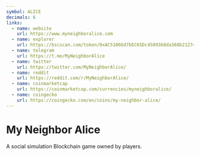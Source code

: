 ```yaml
---
symbol: ALICE
decimals: 6
links:
  - name: website
    url: https://www.myneighboralice.com
  - name: explorer
    url: https://bscscan.com/token/0xAC51066d7bEC65Dc4589368da368b212745d63E8
  - name: telegram
    url: https://t.me/MyNeighborAlice
  - name: twitter
    url: https://twitter.com/MyNeighborAlice/
  - name: reddit
    url: https://reddit.com/r/MyNeighborAlice/
  - name: coinmarketcap
    url: https://coinmarketcap.com/currencies/myneighboralice/
  - name: coingecko
    url: https://coingecko.com/en/coins/my-neighbor-alice/
---
```


# My Neighbor Alice

A social simulation Blockchain game owned by players.
